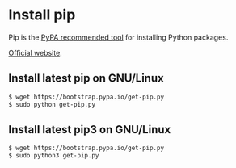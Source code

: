 # Install pip

Pip is the  [PyPA recommended tool](https://packaging.python.org/current/) for installing Python packages.

[Official website](https://pypi.python.org/pypi/pip).

## Install latest pip on GNU/Linux

```bash
$ wget https://bootstrap.pypa.io/get-pip.py
$ sudo python get-pip.py
```

## Install latest pip3 on GNU/Linux

```bash
$ wget https://bootstrap.pypa.io/get-pip.py
$ sudo python3 get-pip.py
```
